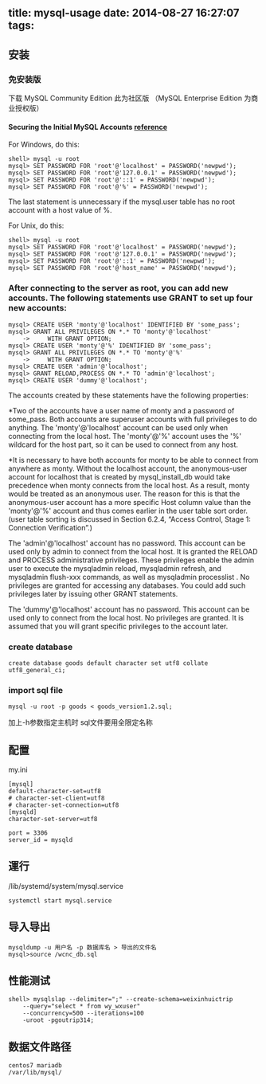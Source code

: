 title: mysql-usage
date: 2014-08-27 16:27:07
tags:
---
## 安装
### 免安装版
下载 MySQL Community Edition 此为社区版 （MySQL Enterprise Edition 为商业授权版）

#### Securing the Initial MySQL Accounts [reference](http://dev.mysql.com/doc/refman/5.5/en/default-privileges.html)

For Windows, do this:

	shell> mysql -u root
	mysql> SET PASSWORD FOR 'root'@'localhost' = PASSWORD('newpwd');
	mysql> SET PASSWORD FOR 'root'@'127.0.0.1' = PASSWORD('newpwd');
	mysql> SET PASSWORD FOR 'root'@'::1' = PASSWORD('newpwd');
	mysql> SET PASSWORD FOR 'root'@'%' = PASSWORD('newpwd');
The last statement is unnecessary if the mysql.user table has no root account with a host value of %.

For Unix, do this:

	shell> mysql -u root
	mysql> SET PASSWORD FOR 'root'@'localhost' = PASSWORD('newpwd');
	mysql> SET PASSWORD FOR 'root'@'127.0.0.1' = PASSWORD('newpwd');
	mysql> SET PASSWORD FOR 'root'@'::1' = PASSWORD('newpwd');
	mysql> SET PASSWORD FOR 'root'@'host_name' = PASSWORD('newpwd');

### After connecting to the server as root, you can add new accounts. The following statements use GRANT to set up four new accounts:

	mysql> CREATE USER 'monty'@'localhost' IDENTIFIED BY 'some_pass';
	mysql> GRANT ALL PRIVILEGES ON *.* TO 'monty'@'localhost'
	    ->     WITH GRANT OPTION;
	mysql> CREATE USER 'monty'@'%' IDENTIFIED BY 'some_pass';
	mysql> GRANT ALL PRIVILEGES ON *.* TO 'monty'@'%'
	    ->     WITH GRANT OPTION;
	mysql> CREATE USER 'admin'@'localhost';
	mysql> GRANT RELOAD,PROCESS ON *.* TO 'admin'@'localhost';
	mysql> CREATE USER 'dummy'@'localhost';
The accounts created by these statements have the following properties:

*Two of the accounts have a user name of monty and a password of some_pass. Both accounts are superuser accounts with full privileges to do anything. The 'monty'@'localhost' account can be used only when connecting from the local host. The 'monty'@'%' account uses the '%' wildcard for the host part, so it can be used to connect from any host.

*It is necessary to have both accounts for monty to be able to connect from anywhere as monty. Without the localhost account, the anonymous-user account for localhost that is created by mysql_install_db would take precedence when monty connects from the local host. As a result, monty would be treated as an anonymous user. The reason for this is that the anonymous-user account has a more specific Host column value than the 'monty'@'%' account and thus comes earlier in the user table sort order. (user table sorting is discussed in Section 6.2.4, “Access Control, Stage 1: Connection Verification”.)

The 'admin'@'localhost' account has no password. This account can be used only by admin to connect from the local host. It is granted the RELOAD and PROCESS administrative privileges. These privileges enable the admin user to execute the mysqladmin reload, mysqladmin refresh, and mysqladmin flush-xxx commands, as well as mysqladmin processlist . No privileges are granted for accessing any databases. You could add such privileges later by issuing other GRANT statements.

The 'dummy'@'localhost' account has no password. This account can be used only to connect from the local host. No privileges are granted. It is assumed that you will grant specific privileges to the account later.

### create database
	create database goods default character set utf8 collate utf8_general_ci;
### import sql file
	mysql -u root -p goods < goods_version1.2.sql;
加上-h参数指定主机时 sql文件要用全限定名称

## 配置
my.ini

	[mysql]
	default-character-set=utf8
	# character-set-client=utf8
	# character-set-connection=utf8
	[mysqld]
	character-set-server=utf8

	port = 3306
	server_id = mysqld

## 運行
/lib/systemd/system/mysql.service

    systemctl start mysql.service

## 导入导出
	mysqldump -u 用户名 -p 数据库名 > 导出的文件名
	mysql>source /wcnc_db.sql 

## 性能测试
	
	shell> mysqlslap --delimiter=";" --create-schema=weixinhuictrip
		--query="select * from wy_wxuser"
		--concurrency=500 --iterations=100
		-uroot -pgoutrip314;

## 数据文件路径
	centos7 mariadb
	/var/lib/mysql/
